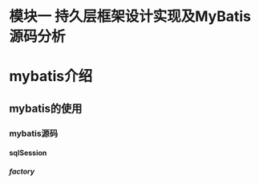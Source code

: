 # 模块一 持久层框架设计实现及MyBatis源码分析

# mybatis介绍

## mybatis的使用

### mybatis源码

#### sqlSession

##### factory





